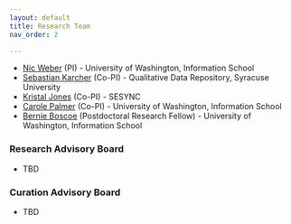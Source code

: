 ```yaml
---
layout: default
title: Research Team
nav_order: 2

---
```


- [Nic Weber](https://nicweber.info/) (PI) - University of Washington, Information School       
- [Sebastian Karcher](https://www.sebastiankarcher.com/) (Co-PI) - Qualitative Data Repository, Syracuse University       
- [Kristal Jones](https://www.sesync.org/users/kjones) (Co-PI) - SESYNC
- [Carole Palmer](http://faculty.washington.edu/clpalmer/index.html) (Co-PI) - University of Washington, Information School       
- [Bernie Boscoe](http://www.bernieboscoe.com) (Postdoctoral Research Fellow) - University of Washington, Information School         

### Research Advisory Board
- TBD

### Curation Advisory Board
- TBD  
